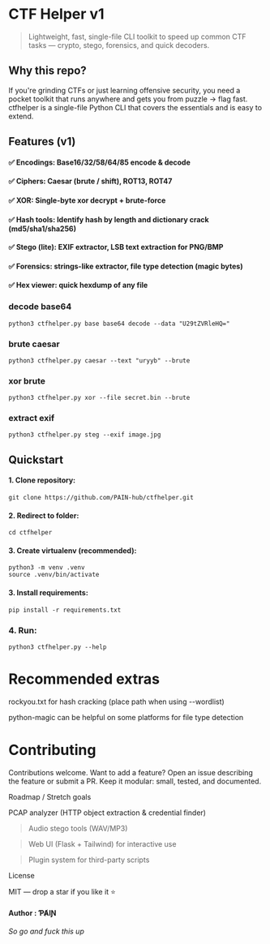 # CTF Helper v1

> Lightweight, fast, single-file CLI toolkit to speed up common CTF tasks — crypto, stego, forensics, and quick decoders.


## Why this repo?

If you're grinding CTFs or just learning offensive security, you need a pocket toolkit that runs anywhere and gets you from puzzle → flag fast. ctfhelper is a single-file Python CLI that covers the essentials and is easy to extend.

## Features (v1)

#### ✅ Encodings: Base16/32/58/64/85 encode & decode

#### ✅ Ciphers: Caesar (brute / shift), ROT13, ROT47

#### ✅ XOR: Single-byte xor decrypt + brute-force

#### ✅ Hash tools: Identify hash by length and dictionary crack (md5/sha1/sha256)

#### ✅ Stego (lite): EXIF extractor, LSB text extraction for PNG/BMP

#### ✅ Forensics: strings-like extractor, file type detection (magic bytes)

#### ✅ Hex viewer: quick hexdump of any file


### decode base64
``` 
python3 ctfhelper.py base base64 decode --data "U29tZVRleHQ="
```

### brute caesar
```
python3 ctfhelper.py caesar --text "uryyb" --brute
```
### xor brute
```
python3 ctfhelper.py xor --file secret.bin --brute
```
### extract exif
```
python3 ctfhelper.py steg --exif image.jpg
```

## Quickstart

#### 1. Clone repository:
```
git clone https://github.com/PAIN-hub/ctfhelper.git
```
#### 2. Redirect to folder:
```
cd ctfhelper
```

#### 3. Create virtualenv (recommended):
``` 
python3 -m venv .venv
source .venv/bin/activate
```

#### 3. Install requirements:
```
pip install -r requirements.txt
```

### 4. Run:
```
python3 ctfhelper.py --help
```

# Recommended extras

rockyou.txt for hash cracking (place path when using --wordlist)

python-magic can be helpful on some platforms for file type detection


# Contributing

Contributions welcome. Want to add a feature? Open an issue describing the feature or submit a PR. Keep it modular: small, tested, and documented.

Roadmap / Stretch goals

PCAP analyzer (HTTP object extraction & credential finder)

> Audio stego tools (WAV/MP3)

> Web UI (Flask + Tailwind) for interactive use

> Plugin system for third-party scripts


License

MIT — drop a star if you like it ⭐

#### Author : ƤȺIƝ

*So go and fuck this up*
